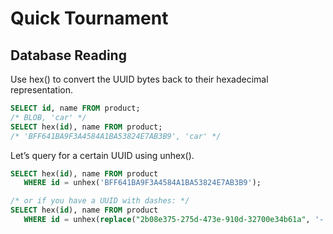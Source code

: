 # Quick Tournament

## Database Reading
Use hex() to convert the UUID bytes back to their hexadecimal representation.

```sql
SELECT id, name FROM product;
/* BLOB, 'car' */
SELECT hex(id), name FROM product;
/* 'BFF641BA9F3A4584A1BA53824E7AB3B9', 'car' */
```

Let’s query for a certain UUID using unhex().

```sql
SELECT hex(id), name FROM product
   WHERE id = unhex('BFF641BA9F3A4584A1BA53824E7AB3B9');

/* or if you have a UUID with dashes: */
SELECT hex(id), name FROM product
   WHERE id = unhex(replace("2b08e375-275d-473e-910d-32700e34b61a", '-', ''));
```
